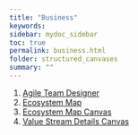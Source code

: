 ```yaml
---
title: "Business"
keywords: 
sidebar: mydoc_sidebar
toc: true
permalink: business.html
folder: structured_canvases
summary: ""
---
```


1. [Agile Team Designer](agile_team_designer.md) 
2. [Ecosystem Map](ecosystem_map.md)
3. [Ecosystem Map Canvas](ecosystem_map_canvas.md)
3. [Value Stream Details Canvas](value_stream_details_canvas.md)
